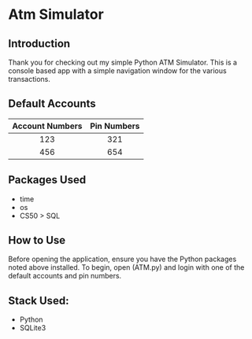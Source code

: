 # Atm Simulator

## Introduction
Thank you for checking out my simple Python ATM Simulator. This is a console based app with a simple navigation window for the various transactions. 

## Default Accounts
| Account Numbers | Pin Numbers |
| :-------------: | :---------: |
| 123             | 321         |
| 456             | 654         |


## Packages Used
- time
- os
- CS50 > SQL

## How to Use
Before opening the application, ensure you have the Python packages noted above installed. To begin, open (ATM.py) and login with one of the default accounts and pin numbers. 

## Stack Used: 
- Python
- SQLite3

